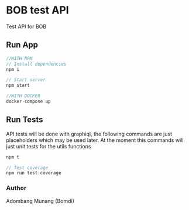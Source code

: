 # BOB test API

Test API for BOB

## Run App

```javaScript
//WITH NPM
// Install dependencies
npm i

// Start server
npm start

//WITH DOCKER
docker-compose up
```

## Run Tests

API tests will be done with graphiql, the following commands are just placeholders which may be used later. At the moment this commands will just unit tests for the utils functions

```javaScript
npm t

// Test coverage
npm run test:coverage
```

### Author

Adombang Munang (Bomdi)
